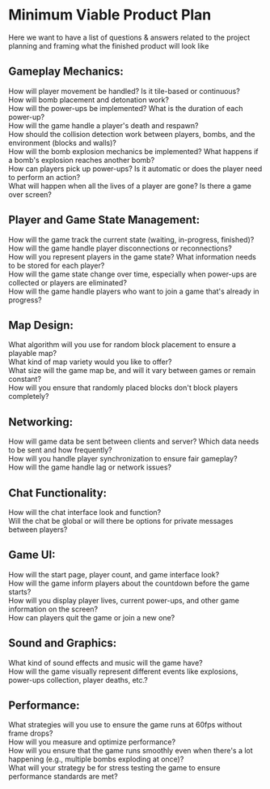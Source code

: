 # Minimum Viable Product Plan
Here we want to have a list of questions & answers related to the project planning and framing what the finished product will look like

## Gameplay Mechanics:

How will player movement be handled? Is it tile-based or continuous?<br>
How will bomb placement and detonation work?<br>
How will the power-ups be implemented? What is the duration of each power-up?<br>
How will the game handle a player's death and respawn?<br>
How should the collision detection work between players, bombs, and the environment (blocks and walls)?<br>
How will the bomb explosion mechanics be implemented? What happens if a bomb's explosion reaches another bomb?<br>
How can players pick up power-ups? Is it automatic or does the player need to perform an action?<br>
What will happen when all the lives of a player are gone? Is there a game over screen?<br>

## Player and Game State Management:

How will the game track the current state (waiting, in-progress, finished)?<br>
How will the game handle player disconnections or reconnections?<br>
How will you represent players in the game state? What information needs to be stored for each player?<br>
How will the game state change over time, especially when power-ups are collected or players are eliminated?<br>
How will the game handle players who want to join a game that's already in progress?<br>

## Map Design:

What algorithm will you use for random block placement to ensure a playable map?<br>
What kind of map variety would you like to offer?<br>
What size will the game map be, and will it vary between games or remain constant?<br>
How will you ensure that randomly placed blocks don't block players completely?<br>

## Networking:

How will game data be sent between clients and server? Which data needs to be sent and how frequently?<br>
How will you handle player synchronization to ensure fair gameplay?<br>
How will the game handle lag or network issues?<br>

## Chat Functionality:

How will the chat interface look and function?<br>
Will the chat be global or will there be options for private messages between players?<br>

## Game UI:

How will the start page, player count, and game interface look?<br>
How will the game inform players about the countdown before the game starts?<br>
How will you display player lives, current power-ups, and other game information on the screen?<br>
How can players quit the game or join a new one?<br>

## Sound and Graphics:

What kind of sound effects and music will the game have?<br>
How will the game visually represent different events like explosions, power-ups collection, player deaths, etc.?<br>

## Performance:

What strategies will you use to ensure the game runs at 60fps without frame drops?<br>
How will you measure and optimize performance?<br>
How will you ensure that the game runs smoothly even when there's a lot happening (e.g., multiple bombs exploding at once)?<br>
What will your strategy be for stress testing the game to ensure performance standards are met?<br>
